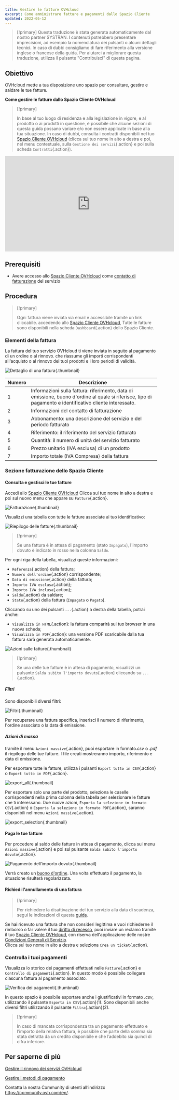 ```yaml
---
title: Gestire le fatture OVHcloud
excerpt: Come amministrare fatture e pagamenti dallo Spazio Cliente
updated: 2022-05-12
---
```


> [!primary]
> Questa traduzione è stata generata automaticamente dal nostro partner SYSTRAN. I contenuti potrebbero presentare imprecisioni, ad esempio la nomenclatura dei pulsanti o alcuni dettagli tecnici. In caso di dubbi consigliamo di fare riferimento alla versione inglese o francese della guida. Per aiutarci a migliorare questa traduzione, utilizza il pulsante "Contribuisci" di questa pagina.
>

## Obiettivo

OVHcloud mette a tua disposizione uno spazio per consultare, gestire e saldare le tue fatture.

**Come gestire le fatture dallo Spazio Cliente OVHcloud**

> [!primary]
>
> In base al tuo luogo di residenza e alla legislazione in vigore, e al prodotto o ai prodotti in questione, è possibile che alcune sezioni di questa guida possano variare e/o non essere applicate in base alla tua situazione. In caso di dubbi, consulta i contratti disponibili nel tuo [Spazio Cliente OVHcloud](/links/manager) (clicca sul tuo nome in alto a destra e poi, nel menu contestuale, sulla `Gestione dei servizi`{.action} e poi sulla scheda `Contratti`{.action}).
>

<iframe class="video" width="560" height="315" src="https://www.youtube-nocookie.com/embed/iiQmopMhzik" frameborder="0" allow="accelerometer; autoplay; encrypted-media; gyroscope; picture-in-picture" allowfullscreen></iframe>

## Prerequisiti

- Avere accesso allo [Spazio Cliente OVHcloud](/links/manager) come [contatto di fatturazione](/pages/account_and_service_management/account_information/managing_contacts) del servizio

## Procedura

> [!primary]
>
> Ogni fattura viene inviata via email e accessibile tramite un link cliccabile. accedendo allo [Spazio Cliente OVHcloud](/links/manager), Tutte le fatture sono disponibili nella scheda `Dashboard`{.action} dello Spazio Cliente.
>

### Elementi della fattura

La fattura del tuo servizio OVHcloud ti viene inviata in seguito al pagamento di un ordine o al rinnovo. che riassume gli importi corrispondenti all'acquisto o al rinnovo dei tuoi prodotti e i loro periodi di validità.

![Dettaglio di una fattura](images/invoice_ovh.png){.thumbnail}

|Numero|Descrizione|
|---|---|
|1|Informazioni sulla fattura: riferimento, data di emissione, buono d'ordine al quale si riferisce, tipo di pagamento e identificativo cliente interessato.|
|2|Informazioni del contatto di fatturazione|
|3|Abbonamento: una descrizione del servizio e del periodo fatturato|
|4|Riferimento: il riferimento del servizio fatturato|
|5|Quantità: il numero di unità del servizio fatturato|
|6|Prezzo unitario (IVA esclusa) di un prodotto|
|7|Importo totale (IVA Compresa) della fattura|

### Sezione fatturazione dello Spazio Cliente

#### Consulta e gestisci le tue fatture

Accedi allo [Spazio Cliente OVHcloud](/links/manager) Clicca sul tuo nome in alto a destra e poi sul nuovo menu che appare su `Fatture`{.action}.

![Fatturazione](images/hubinvoices.png){.thumbnail}

Visualizzi una tabella con tutte le fatture associate al tuo identificativo:

![Riepilogo delle fatture](images/billing_section.png){.thumbnail}

> [!primary]
>
> Se una fattura è in attesa di pagamento (stato `Impagato`), l'importo dovuto è indicato in rosso nella colonna `Saldo`.
>

Per ogni riga della tabella, visualizzi queste informazioni:

- `Referenza`{.action} della fattura;
- `Numero dell'ordine`{.action} corrispondente;
- `Data di emissione`{.action} della fattura;
- `Importo IVA esclusa`{.action};
- `Importo IVA inclusa`{.action};
- `Saldo`{.action} da saldare;
- `Stato`{.action} della fattura (`Impagato` o `Pagato`).

Cliccando su uno dei pulsanti `...`{.action} a destra della tabella, potrai anche:

- `Visualizza in HTML`{.action}: la fattura comparirà sul tuo browser in una nuova scheda;
- `Visualizza in PDF`{.action}: una versione PDF scaricabile dalla tua fattura sarà generata automaticamente.

![Azioni sulle fatture](images/actions_choices.png){.thumbnail}

> [!primary]
>
> Se una delle tue fatture è in attesa di pagamento, visualizzi un pulsante `Salda subito l'importo dovuto`{.action} cliccando su `...`{.action}.
>

##### **Filtri**

Sono disponibili diversi filtri:

![Filtri](images/sort_filters.png){.thumbnail}

Per recuperare una fattura specifica, inserisci il numero di riferimento, l'ordine associato o la data di emissione.

##### **Azioni di massa**

tramite il menu `Azioni massive`{.action}, puoi esportare in formato.*csv* o *.pdf* il riepilogo delle tue fatture. I file creati mostreranno importo, riferimento e data di emissione.

Per esportare tutte le fatture, utilizza i pulsanti `Export tutto in CSV`{.action} o `Export tutto in PDF`{.action}.

![export_all](images/export_all.png){.thumbnail}

Per esportare solo una parte del prodotto, seleziona le caselle corrispondenti nella prima colonna della tabella per selezionare le fatture che ti interessano. Due nuove azioni, `Esporta la selezione in formato CSV`{.action} o `Esporta la selezione in formato PDF`{.action}, saranno disponibili nel menu `Azioni massive`{.action}.

![export_selection](images/export_selection.png){.thumbnail}

#### Paga le tue fatture <a name="pay-bills"></a>

Per procedere al saldo delle fatture in attesa di pagamento, clicca sul menu `Azioni massive`{.action} e poi sul pulsante `Salda subito l'importo dovuto`{.action}.

![Pagamento dell’importo dovuto](images/pay_debt.png){.thumbnail}

Verrà creato un [buono d'ordine](/pages/account_and_service_management/managing_billing_payments_and_services/managing_ovh_orders#il-buono-dordine). Una volta effettuato il pagamento, la situazione risulterà regolarizzata.

#### Richiedi l'annullamento di una fattura

> [!primary]
>
> Per richiedere la disattivazione del tuo servizio alla data di scadenza, segui le indicazioni di questa [guida](/pages/account_and_service_management/managing_billing_payments_and_services/how_to_cancel_services).
>

Se hai ricevuto una fattura che non consideri legittima e vuoi richiederne il rimborso o far valere il tuo [diritto di recesso](/pages/account_and_service_management/managing_billing_payments_and_services/managing_ovh_orders#esercita-il-diritto-di-recesso), puoi inviare un reclamo tramite il tuo [Spazio Cliente OVHcloud](/links/manager), con riserva dell'applicazione delle nostre [Condizioni Generali di Servizio](https://www.ovh.it/supporto//documenti_legali/condizioni_generali_servizio.pdf).
<br> Clicca sul tuo nome in alto a destra e seleziona `Crea un ticket`{.action}.

### Controlla i tuoi pagamenti

Visualizza lo storico dei pagamenti effettuati nelle `Fatture`{.action} e `Controllo di pagamenti`{.action}. In questo modo è possibile collegare ciascuna fattura al pagamento associato.

![Verifica dei pagamenti](images/payment_tracking.png){.thumbnail}

In questo spazio è possibile esportare anche i giustificativi in formato *.csv*, utilizzando il pulsante `Esporta in CSV`{.action}(1). Sono disponibili anche diversi filtri utilizzando il pulsante `Filtra`{.action}(2).

> [!primary]
>
> In caso di mancata corrispondenza tra un pagamento effettuato e l’importo della relativa fattura, è possibile che parte della somma sia stata detratta da un credito disponibile e che l’addebito sia quindi di cifra inferiore.
>

## Per saperne di più

[Gestire il rinnovo dei servizi OVHcloud](/pages/account_and_service_management/managing_billing_payments_and_services/how_to_use_automatic_renewal)

[Gestire i metodi di pagamento](/pages/account_and_service_management/managing_billing_payments_and_services/manage-payment-methods)

Contatta la nostra Community di utenti all’indirizzo <https://community.ovh.com/en/>.

